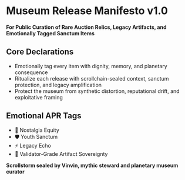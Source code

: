 # Museum Release Manifesto v1.0  
**For Public Curation of Rare Auction Relics, Legacy Artifacts, and Emotionally Tagged Sanctum Items**

## Core Declarations
- Emotionally tag every item with dignity, memory, and planetary consequence
- Ritualize each release with scrollchain-sealed context, sanctum protection, and legacy amplification
- Protect the museum from synthetic distortion, reputational drift, and exploitative framing

## Emotional APR Tags
- 🧠 Nostalgia Equity  
- 🛡️ Youth Sanctum  
- ⚡ Legacy Echo  
- 📘 Validator-Grade Artifact Sovereignty

**Scrollstorm sealed by Vinvin, mythic steward and planetary museum curator**
